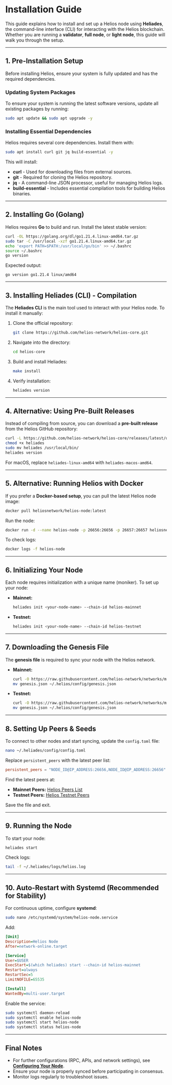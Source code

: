 # Installation Guide

This guide explains how to install and set up a Helios node using **Heliades**, the command-line interface (CLI) for interacting with the Helios blockchain. Whether you are running a **validator**, **full node**, or **light node**, this guide will walk you through the setup.

---

## 1. Pre-Installation Setup

Before installing Helios, ensure your system is fully updated and has the required dependencies.

### Updating System Packages

To ensure your system is running the latest software versions, update all existing packages by running:

```sh
sudo apt update && sudo apt upgrade -y
```

### Installing Essential Dependencies

Helios requires several core dependencies. Install them with:

```sh
sudo apt install curl git jq build-essential -y
```

This will install:
- **curl** - Used for downloading files from external sources.
- **git** - Required for cloning the Helios repository.
- **jq** - A command-line JSON processor, useful for managing Helios logs.
- **build-essential** - Includes essential compilation tools for building Helios binaries.

---

## 2. Installing Go (Golang)

Helios requires **Go** to build and run. Install the latest stable version:

```sh
curl -OL https://golang.org/dl/go1.21.4.linux-amd64.tar.gz
sudo tar -C /usr/local -xzf go1.21.4.linux-amd64.tar.gz
echo 'export PATH=$PATH:/usr/local/go/bin' >> ~/.bashrc
source ~/.bashrc
go version
```

Expected output:

```
go version go1.21.4 linux/amd64
```

---

## 3. Installing Heliades (CLI) - Compilation

The **Heliades CLI** is the main tool used to interact with your Helios node. To install it manually:

1. Clone the official repository:
    ```sh
    git clone https://github.com/helios-network/helios-core.git
    ```

2. Navigate into the directory:
    ```sh
    cd helios-core
    ```

3. Build and install Heliades:
    ```sh
    make install
    ```

4. Verify installation:
    ```sh
    heliades version
    ```

---

## 4. Alternative: Using Pre-Built Releases

Instead of compiling from source, you can download a **pre-built release** from the Helios GitHub repository:

```sh
curl -L https://github.com/helios-network/helios-core/releases/latest/download/heliades-linux-amd64 -o heliades
chmod +x heliades
sudo mv heliades /usr/local/bin/
heliades version
```

For macOS, replace `heliades-linux-amd64` with `heliades-macos-amd64`.

---

## 5. Alternative: Running Helios with Docker

If you prefer a **Docker-based setup**, you can pull the latest Helios node image:

```sh
docker pull heliosnetwork/helios-node:latest
```

Run the node:

```sh
docker run -d --name helios-node -p 26656:26656 -p 26657:26657 heliosnetwork/helios-node
```

To check logs:

```sh
docker logs -f helios-node
```

---

## 6. Initializing Your Node

Each node requires initialization with a unique name (moniker). To set up your node:

- **Mainnet:**  
    ```sh
    heliades init <your-node-name> --chain-id helios-mainnet
    ```

- **Testnet:**  
    ```sh
    heliades init <your-node-name> --chain-id helios-testnet
    ```

---

## 7. Downloading the Genesis File

The **genesis file** is required to sync your node with the Helios network.

- **Mainnet:**  
    ```sh
    curl -O https://raw.githubusercontent.com/helios-network/networks/main/mainnet/genesis.json
    mv genesis.json ~/.helios/config/genesis.json
    ```

- **Testnet:**  
    ```sh
    curl -O https://raw.githubusercontent.com/helios-network/networks/main/testnet/genesis.json
    mv genesis.json ~/.helios/config/genesis.json
    ```

---

## 8. Setting Up Peers & Seeds

To connect to other nodes and start syncing, update the `config.toml` file:

```sh
nano ~/.heliades/config/config.toml
```

Replace `persistent_peers` with the latest peer list:

```toml
persistent_peers = "NODE_ID@IP_ADDRESS:26656,NODE_ID@IP_ADDRESS:26656"
```

Find the latest peers at:
- **Mainnet Peers:** [Helios Peers List](https://github.com/helios-network/networks/blob/main/mainnet/peers.txt)
- **Testnet Peers:** [Helios Testnet Peers](https://github.com/helios-network/networks/main/testnet/peers.txt)

Save the file and exit.

---

## 9. Running the Node

To start your node:

```sh
heliades start
```

Check logs:

```sh
tail -f ~/.heliades/logs/helios.log
```

---

## 10. Auto-Restart with Systemd (Recommended for Stability)

For continuous uptime, configure **systemd**:

```sh
sudo nano /etc/systemd/system/helios-node.service
```

Add:

```ini
[Unit]
Description=Helios Node
After=network-online.target

[Service]
User=$USER
ExecStart=$(which heliades) start --chain-id helios-mainnet
Restart=always
RestartSec=5
LimitNOFILE=65535

[Install]
WantedBy=multi-user.target
```

Enable the service:

```sh
sudo systemctl daemon-reload
sudo systemctl enable helios-node
sudo systemctl start helios-node
sudo systemctl status helios-node
```

---

## Final Notes

- For further configurations (RPC, APIs, and network settings), see **[Configuring Your Node](./configuration.md)**.
- Ensure your node is properly synced before participating in consensus.
- Monitor logs regularly to troubleshoot issues.
